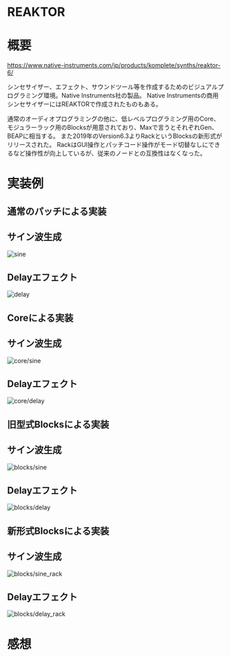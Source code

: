 REAKTOR
===

# 概要

https://www.native-instruments.com/jp/products/komplete/synths/reaktor-6/

シンセサイザー、エフェクト、サウンドツール等を作成するためのビジュアルプログラミング環境。Native Instruments社の製品。
Native Instrumentsの商用シンセサイザーにはREAKTORで作成されたものもある。

通常のオーディオプログラミングの他に、低レベルプログラミング用のCore、モジュラーラック用のBlocksが用意されており、Maxで言うとそれぞれGen、BEAPに相当する。
また2019年のVersion6.3よりRackというBlocksの新形式がリリースされた。
RackはGUI操作とパッチコード操作がモード切替なしにできるなど操作性が向上しているが、従来のノードとの互換性はなくなった。

# 実装例

## 通常のパッチによる実装

## サイン波生成

![sine](sine.png)

## Delayエフェクト

![delay](delay.png)


## Coreによる実装

## サイン波生成

![core/sine](core/sine.png)

## Delayエフェクト

![core/delay](core/delay.png)


## 旧型式Blocksによる実装

## サイン波生成

![blocks/sine](blocks/sine.png)

## Delayエフェクト

![blocks/delay](blocks/delay.png)


## 新形式Blocksによる実装

## サイン波生成

![blocks/sine_rack](blocks/sine_rack.png)

## Delayエフェクト

![blocks/delay_rack](blocks/delay_rack.png)



# 感想

